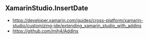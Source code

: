 ## XamarinStudio.InsertDate

- https://developer.xamarin.com/guides/cross-platform/xamarin-studio/customizing-ide/extending_xamarin_studio_with_addins
- https://github.com/mjh4/AddIns